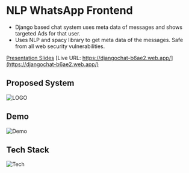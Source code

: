 # NLP WhatsApp Frontend
- Django based chat system uses meta data of messages and shows targeted Ads for that user.
- Uses NLP and spacy library to get meta data of the messages. Safe from all web security vulnerabilities.

[Presentation Slides](https://docs.google.com/presentation/d/1_kuJzz7jMy8gO_kxOTrNtG8VJ4qfFlLxhDFx8NwUfhU/edit?usp=sharing)
[Live URL: https://djangochat-b6ae2.web.app/](https://djangochat-b6ae2.web.app/) 

## Proposed System
![LOGO](https://i.ibb.co/G0xv8BQ/chatNLP.png)


## Demo 
![Demo](https://gistcdn.githack.com/miniact/c071ad6157458d7442d109f10f4fee5e/raw/cf5477dbbcaa5d8f61ae0cd2d77025d5802fafd0/NLPCHAT.svg)

## Tech Stack
![Tech](https://i.ibb.co/tmNXNwF/stck.png)





